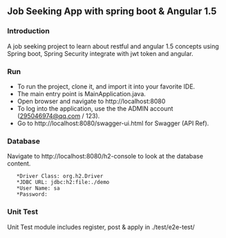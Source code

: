 ## Job Seeking App with spring boot & Angular 1.5 

### Introduction
A job seeking project to learn about restful and angular 1.5 concepts using
 Spring boot, Spring Security integrate with jwt token and angular.

### Run
* To run the project, clone it, and import it into your favorite IDE.
* The main entry point is MainApplication.java.
* Open browser and navigate to http://localhost:8080
* To log into the application, use the the ADMIN account (295046974@qq.com / 123).
* Go to http://localhost:8080/swagger-ui.html for Swagger (API Ref).

### Database
Navigate to http://localhost:8080/h2-console to look at the database content.
```
   *Driver Class: org.h2.Driver 
   *JDBC URL: jdbc:h2:file:./demo 
   *User Name: sa 
   *Password: 
```

### Unit Test
Unit Test module includes register, post & apply in ./test/e2e-test/